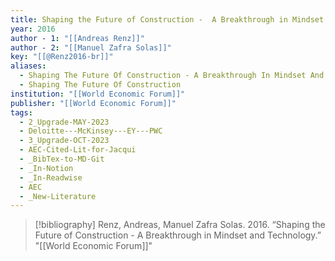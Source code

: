 ```yaml
---
title: Shaping the Future of Construction -  A Breakthrough in Mindset and Technology
year: 2016
author - 1: "[[Andreas Renz]]"
author - 2: "[[Manuel Zafra Solas]]"
key: "[[@Renz2016-br]]"
aliases:
  - Shaping The Future Of Construction - A Breakthrough In Mindset And Technology
  - Shaping The Future Of Construction
institution: "[[World Economic Forum]]"
publisher: "[[World Economic Forum]]"
tags:
  - 2_Upgrade-MAY-2023
  - Deloitte---McKinsey---EY---PWC
  - 3_Upgrade-OCT-2023
  - AEC-Cited-Lit-for-Jacqui
  - _BibTex-to-MD-Git
  - _In-Notion
  - _In-Readwise
  - AEC
  - _New-Literature
---
```


> [!bibliography]
> Renz, Andreas, Manuel Zafra Solas. 2016. “Shaping the Future of Construction -  A Breakthrough in Mindset and Technology.” "[[World Economic Forum]]"